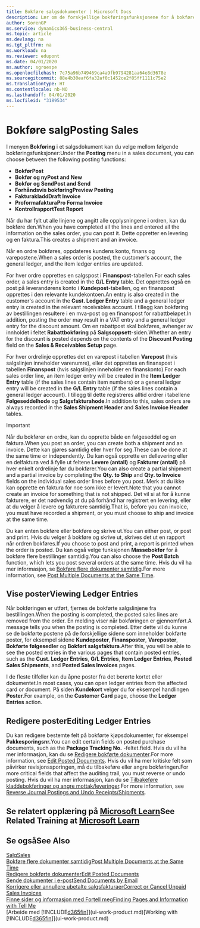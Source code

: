 ```yaml
---
title: Bokføre salgsdokumenter | Microsoft Docs
description: Lær om de forskjellige bokføringsfunksjonene for å bokføre salgsdokumenter og hvordan du kan oppdatere bokførte dokumenter.
author: SorenGP
ms.service: dynamics365-business-central
ms.topic: article
ms.devlang: na
ms.tgt_pltfrm: na
ms.workload: na
ms.reviewer: edupont
ms.date: 04/01/2020
ms.author: sgroespe
ms.openlocfilehash: 7c75a96b749469ca4a9fb9794281aa64e8d3678e
ms.sourcegitcommit: 88e4b30eaf6fa32af0c1452ce2f85ff1111c75e2
ms.translationtype: HT
ms.contentlocale: nb-NO
ms.lasthandoff: 04/01/2020
ms.locfileid: "3189534"
---
```

# <a name="posting-sales"></a><span data-ttu-id="598fa-103">Bokføre salg</span><span class="sxs-lookup"><span data-stu-id="598fa-103">Posting Sales</span></span>
<span data-ttu-id="598fa-104">I menyen **Bokføring** i et salgsdokument kan du velge mellom følgende bokføringsfunksjoner:</span><span class="sxs-lookup"><span data-stu-id="598fa-104">Under the **Posting** menu in a sales document, you can choose between the following posting functions:</span></span>

* <span data-ttu-id="598fa-105">**Bokfør**</span><span class="sxs-lookup"><span data-stu-id="598fa-105">**Post**</span></span>
* <span data-ttu-id="598fa-106">**Bokfør og ny**</span><span class="sxs-lookup"><span data-stu-id="598fa-106">**Post and New**</span></span>
* <span data-ttu-id="598fa-107">**Bokfør og Send**</span><span class="sxs-lookup"><span data-stu-id="598fa-107">**Post and Send**</span></span>
* <span data-ttu-id="598fa-108">**Forhåndsvis bokføring**</span><span class="sxs-lookup"><span data-stu-id="598fa-108">**Preview Posting**</span></span>
* <span data-ttu-id="598fa-109">**Fakturakladd**</span><span class="sxs-lookup"><span data-stu-id="598fa-109">**Draft Invoice**</span></span>
* <span data-ttu-id="598fa-110">**Proformafaktura**</span><span class="sxs-lookup"><span data-stu-id="598fa-110">**Pro Forma Invoice**</span></span>
* <span data-ttu-id="598fa-111">**Kontrollrapport**</span><span class="sxs-lookup"><span data-stu-id="598fa-111">**Test Report**</span></span>

<span data-ttu-id="598fa-112">Når du har fylt ut alle linjene og angitt alle opplysningene i ordren, kan du bokføre den.</span><span class="sxs-lookup"><span data-stu-id="598fa-112">When you have completed all the lines and entered all the information on the sales order, you can post it.</span></span> <span data-ttu-id="598fa-113">Dette oppretter en levering og en faktura.</span><span class="sxs-lookup"><span data-stu-id="598fa-113">This creates a shipment and an invoice.</span></span>

<span data-ttu-id="598fa-114">Når en ordre bokføres, oppdateres kundens konto, finans og varepostene.</span><span class="sxs-lookup"><span data-stu-id="598fa-114">When a sales order is posted, the customer's account, the general ledger, and the item ledger entries are updated.</span></span>

<span data-ttu-id="598fa-115">For hver ordre opprettes en salgspost i **Finanspost**-tabellen.</span><span class="sxs-lookup"><span data-stu-id="598fa-115">For each sales order, a sales entry is created in the **G/L Entry** table.</span></span> <span data-ttu-id="598fa-116">Det opprettes også en post på leverandørens konto i **Kundepost**-tabellen, og en finanspost opprettes i den relevante kundekontoen.</span><span class="sxs-lookup"><span data-stu-id="598fa-116">An entry is also created in the customer's account in the **Cust. Ledger Entry** table and a general ledger entry is created in the relevant receivables account.</span></span> <span data-ttu-id="598fa-117">I tillegg kan bokføring av bestillingen resultere i en mva-post og en finanspost for rabattbeløpet.</span><span class="sxs-lookup"><span data-stu-id="598fa-117">In addition, posting the order may result in a VAT entry and a general ledger entry for the discount amount.</span></span> <span data-ttu-id="598fa-118">Om en rabattpost skal bokføres, avhenger av innholdet i feltet **Rabattbokføring** på **Salgsoppsett**-siden.</span><span class="sxs-lookup"><span data-stu-id="598fa-118">Whether an entry for the discount is posted depends on the contents of the **Discount Posting** field on the **Sales & Receivables Setup** page.</span></span>

<span data-ttu-id="598fa-119">For hver ordrelinje opprettes det en varepost i tabellen **Varepost** (hvis salgslinjen inneholder varenumre), eller det opprettes en finanspost i tabellen **Finanspost** (hvis salgslinjen inneholder en finanskonto).</span><span class="sxs-lookup"><span data-stu-id="598fa-119">For each sales order line, an item ledger entry will be created in the **Item Ledger Entry** table (if the sales lines contain item numbers) or a general ledger entry will be created in the **G/L Entry** table (if the sales lines contain a general ledger account).</span></span> <span data-ttu-id="598fa-120">I tillegg til dette registreres alltid ordrer i tabellene **Følgeseddelhode** og **Salgsfakturahode**.</span><span class="sxs-lookup"><span data-stu-id="598fa-120">In addition to this, sales orders are always recorded in the **Sales Shipment Header** and **Sales Invoice Header** tables.</span></span>

> [!IMPORTANT]  
>   <span data-ttu-id="598fa-121">Når du bokfører en ordre, kan du opprette både en følgeseddel og en faktura.</span><span class="sxs-lookup"><span data-stu-id="598fa-121">When you post an order, you can create both a shipment and an invoice.</span></span> <span data-ttu-id="598fa-122">Dette kan gjøres samtidig eller hver for seg.</span><span class="sxs-lookup"><span data-stu-id="598fa-122">These can be done at the same time or independently.</span></span> <span data-ttu-id="598fa-123">Du kan også opprette en dellevering eller en delfaktura ved å fylle ut feltene **Levere (antall)** og **Fakturer (antall)** på hver enkelt ordrelinje før du bokfører.</span><span class="sxs-lookup"><span data-stu-id="598fa-123">You can also create a partial shipment and a partial invoice by completing the **Qty. to Ship** and **Qty. to Invoice** fields on the individual sales order lines before you post.</span></span> <span data-ttu-id="598fa-124">Merk at du ikke kan opprette en faktura for noe som ikke er levert.</span><span class="sxs-lookup"><span data-stu-id="598fa-124">Note that you cannot create an invoice for something that is not shipped.</span></span> <span data-ttu-id="598fa-125">Det vil si at for å kunne fakturere, er det nødvendig at du på forhånd har registrert en levering, eller at du velger å levere og fakturere samtidig.</span><span class="sxs-lookup"><span data-stu-id="598fa-125">That is, before you can invoice, you must have recorded a shipment, or you must choose to ship and invoice at the same time.</span></span>

<span data-ttu-id="598fa-126">Du kan enten bokføre eller bokføre og skrive ut.</span><span class="sxs-lookup"><span data-stu-id="598fa-126">You can either post, or post and print.</span></span> <span data-ttu-id="598fa-127">Hvis du velger å bokføre og skrive ut, skrives det ut en rapport når ordren bokføres.</span><span class="sxs-lookup"><span data-stu-id="598fa-127">If you choose to post and print, a report is printed when the order is posted.</span></span> <span data-ttu-id="598fa-128">Du kan også velge funksjonen **Massebokfør** for å bokføre flere bestillinger samtidig.</span><span class="sxs-lookup"><span data-stu-id="598fa-128">You can also choose the **Post Batch** function, which lets you post several orders at the same time.</span></span> <span data-ttu-id="598fa-129">Hvis du vil ha mer informasjon, se [Bokføre flere dokumenter samtidig](ui-batch-posting.md).</span><span class="sxs-lookup"><span data-stu-id="598fa-129">For more information, see [Post Multiple Documents at the Same Time](ui-batch-posting.md).</span></span>

## <a name="viewing-ledger-entries"></a><span data-ttu-id="598fa-130">Vise poster</span><span class="sxs-lookup"><span data-stu-id="598fa-130">Viewing Ledger Entries</span></span>
<span data-ttu-id="598fa-131">Når bokføringen er utført, fjernes de bokførte salgslinjene fra bestillingen.</span><span class="sxs-lookup"><span data-stu-id="598fa-131">When the posting is completed, the posted sales lines are removed from the order.</span></span> <span data-ttu-id="598fa-132">En melding viser når bokføringen er gjennomført.</span><span class="sxs-lookup"><span data-stu-id="598fa-132">A message tells you when the posting is completed.</span></span> <span data-ttu-id="598fa-133">Etter dette vil du kunne se de bokførte postene på de forskjellige sidene som inneholder bokførte poster, for eksempel sidene **Kundeposter**, **Finansposter**, **Vareposter**, **Bokførte følgesedler** og **Bokført salgsfaktura**.</span><span class="sxs-lookup"><span data-stu-id="598fa-133">After this, you will be able to see the posted entries in the various pages that contain posted entries, such as the **Cust. Ledger Entries**, **G/L Entries**, **Item Ledger Entries**, **Posted Sales Shipments**, and **Posted Sales Invoices** pages.</span></span>  

<span data-ttu-id="598fa-134">I de fleste tilfeller kan du åpne poster fra det berørte kortet eller dokumentet.</span><span class="sxs-lookup"><span data-stu-id="598fa-134">In most cases, you can open ledger entries from the affected card or document.</span></span> <span data-ttu-id="598fa-135">På siden **Kundekort** velger du for eksempel handlingen **Poster**.</span><span class="sxs-lookup"><span data-stu-id="598fa-135">For example, on the **Customer Card** page, choose the **Ledger Entries** action.</span></span>

## <a name="editing-ledger-entries"></a><span data-ttu-id="598fa-136">Redigere poster</span><span class="sxs-lookup"><span data-stu-id="598fa-136">Editing Ledger Entries</span></span>
<span data-ttu-id="598fa-137">Du kan redigere bestemte felt på bokførte kjøpsdokumenter, for eksempel **Pakkesporingsnr.**</span><span class="sxs-lookup"><span data-stu-id="598fa-137">You can edit certain fields on posted purchase documents, such as the **Package Tracking No.**</span></span> <span data-ttu-id="598fa-138">-feltet.</span><span class="sxs-lookup"><span data-stu-id="598fa-138">field.</span></span> <span data-ttu-id="598fa-139">Hvis du vil ha mer informasjon, kan du se [Redigere bokførte dokumenter](across-edit-posted-document.md).</span><span class="sxs-lookup"><span data-stu-id="598fa-139">For more information, see [Edit Posted Documents](across-edit-posted-document.md).</span></span> <span data-ttu-id="598fa-140">Hvis du vil ha mer kritiske felt som påvirker revisjonssporingen, må du tilbakeføre eller angre bokføringen.</span><span class="sxs-lookup"><span data-stu-id="598fa-140">For more critical fields that affect the auditing trail, you must reverse or undo posting.</span></span> <span data-ttu-id="598fa-141">Hvis du vil ha mer informasjon, kan du se [Tilbakeføre kladdebokføringer og angre mottak/leveringer](finance-how-reverse-journal-posting.md).</span><span class="sxs-lookup"><span data-stu-id="598fa-141">For more information, see [Reverse Journal Postings and Undo Receipts/Shipments](finance-how-reverse-journal-posting.md).</span></span>

## <a name="see-related-training-at-microsoft-learn"></a><span data-ttu-id="598fa-142">Se relatert opplæring på [Microsoft Learn](/learn/modules/ship-invoice-items-dynamics-365-business-central/index)</span><span class="sxs-lookup"><span data-stu-id="598fa-142">See Related Training at [Microsoft Learn](/learn/modules/ship-invoice-items-dynamics-365-business-central/index)</span></span>

## <a name="see-also"></a><span data-ttu-id="598fa-143">Se også</span><span class="sxs-lookup"><span data-stu-id="598fa-143">See Also</span></span>
[<span data-ttu-id="598fa-144">Salg</span><span class="sxs-lookup"><span data-stu-id="598fa-144">Sales</span></span>](sales-manage-sales.md)  
[<span data-ttu-id="598fa-145">Bokføre flere dokumenter samtidig</span><span class="sxs-lookup"><span data-stu-id="598fa-145">Post Multiple Documents at the Same Time</span></span>](ui-batch-posting.md)  
[<span data-ttu-id="598fa-146">Redigere bokførte dokumenter</span><span class="sxs-lookup"><span data-stu-id="598fa-146">Edit Posted Documents</span></span>](across-edit-posted-document.md)  
[<span data-ttu-id="598fa-147">Sende dokumenter i e-post</span><span class="sxs-lookup"><span data-stu-id="598fa-147">Send Documents by Email</span></span>](ui-how-send-documents-email.md)  
[<span data-ttu-id="598fa-148">Korrigere eller annullere ubetalte salgsfakturaer</span><span class="sxs-lookup"><span data-stu-id="598fa-148">Correct or Cancel Unpaid Sales Invoices</span></span>](sales-how-correct-cancel-sales-invoice.md)  
[<span data-ttu-id="598fa-149">Finne sider og informasjon med Fortell meg</span><span class="sxs-lookup"><span data-stu-id="598fa-149">Finding Pages and Information with Tell Me</span></span>](ui-search.md)  
<span data-ttu-id="598fa-150">[Arbeide med [!INCLUDE[d365fin](includes/d365fin_md.md)]](ui-work-product.md)</span><span class="sxs-lookup"><span data-stu-id="598fa-150">[Working with [!INCLUDE[d365fin](includes/d365fin_md.md)]](ui-work-product.md)</span></span>
